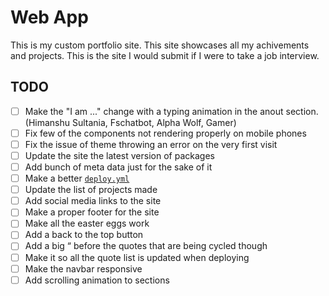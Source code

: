 # Web App

This is my custom portfolio site. This site showcases all my achivements and projects. This is the site I would submit if I were to take a job interview.

## TODO

- [ ] Make the "I am ..." change with a typing animation in the anout section. (Himanshu Sultania, Fschatbot, Alpha Wolf, Gamer)
- [ ] Fix few of the components not rendering properly on mobile phones
- [ ] Fix the issue of theme throwing an error on the very first visit
- [ ] Update the site the latest version of packages
- [ ] Add bunch of meta data just for the sake of it
- [ ] Make a better [`deploy.yml`](.github/workflows/deploy.yml)
- [ ] Update the list of projects made
- [ ] Add social media links to the site
- [ ] Make a proper footer for the site
- [ ] Make all the easter eggs work
- [ ] Add a back to the top button
- [ ] Add a big “ before the quotes that are being cycled though
- [ ] Make it so all the quote list is updated when deploying
- [ ] Make the navbar responsive
- [ ] Add scrolling animation to sections
